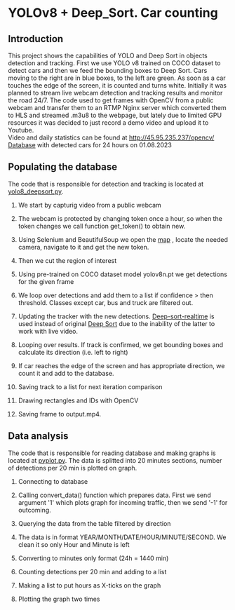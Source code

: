 # YOLOv8 + Deep_Sort. Car counting

## Introduction

This project shows the capabilities of YOLO and Deep Sort in objects detection and tracking. First we use YOLO v8 trained on COCO dataset to detect cars and then we feed the bounding boxes to Deep Sort. Cars moving to the right are in blue boxes, to the left are green. As soon as a car touches the edge of the screen, it is counted and turns white.
Initially it was planned to stream live webcam detection and tracking results and monitor the road 24/7. The code used to get frames with OpenCV from a public webcam and transfer them to an RTMP Nginx server which converted them to HLS and streamed .m3u8 to the webpage, but lately due to limited GPU resources it was decided to just record a demo video and upload it to Youtube. <br>
Video and daily statistics can be found at http://45.95.235.237/opencv/ <br>
[Database](https://drive.google.com/file/d/1Om3JEaujGWtjjkklC_m1_FfU4RIFu6Py/view?usp=sharing) with detected cars for 24 hours on 01.08.2023


## Populating the database

The code that is responsible for detection and tracking is located at [yolo8_deepsort.py](https://github.com/evgen422/mysite/blob/main/opencv/yolo8_deepsort.py).

1) We start by capturig video from a public webcam

2) The webcam is protected by changing token once a hour, so when the token changes we call function get_token() to obtain new.

3) Using Selenium and BeautifulSoup we open the [map](http://maps.ufanet.ru/ufa#) , locate the needed camera, navigate to it and get the new token.

4) Then we cut the region of interest

5) Using pre-trained on COCO dataset model yolov8n.pt we get detections for the given frame

6) We loop over detections and add them to a list if confidence > then threshold. Classes except car, bus and truck are filtered out.

7) Updating the tracker with the new detections. [Deep-sort-realtime](https://pypi.org/project/deep-sort-realtime/) is used instead of original [Deep Sort](https://github.com/nwojke/deep_sort) due to the inability of the latter to work with live video. 

8) Looping over results. If track is confirmed, we get bounding boxes and calculate its direction (i.e. left to right)

9) If car reaches the edge of the screen and has appropriate direction, we count it and add to the database.

10) Saving track to a list for next iteration comparison

11) Drawing rectangles and IDs with OpenCV

12) Saving frame to output.mp4.

## Data analysis

The code that is responsible for reading database and making graphs is located at [pyplot.py](https://github.com/evgen422/mysite/blob/main/opencv/pyplot.py).
The data is splitted into 20 minutes sections, number of detections per 20 min is plotted on graph.

1) Connecting to database

2) Calling convert_data() function which prepares data. First we send argument '1' which plots graph for incoming traffic, then we send '-1' for outcoming.

3) Querying the data from the table filtered by direction

4) The data is in format YEAR/MONTH/DATE/HOUR/MINUTE/SECOND. We clean it so only Hour and Minute is left

5) Converting to minutes only format (24h = 1440 min)

6) Counting detections per 20 min and adding to a list

7) Making a list to put hours as X-ticks on the graph

8) Plotting the graph two times